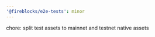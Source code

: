 ```yaml
---
'@fireblocks/e2e-tests': minor
---
```


chore: split test assets to mainnet and testnet native assets
